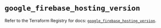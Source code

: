 # `google_firebase_hosting_version`

Refer to the Terraform Registry for docs: [`google_firebase_hosting_version`](https://registry.terraform.io/providers/hashicorp/google-beta/6.17.0/docs/resources/google_firebase_hosting_version).

